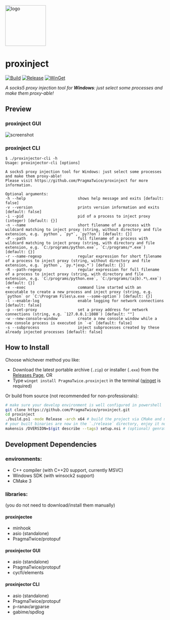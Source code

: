 <img src="resources/proxinject.png" width="128" alt="logo">

# proxinject
[![Build](https://github.com/PragmaTwice/proxinject/actions/workflows/build.yml/badge.svg)](https://github.com/PragmaTwice/proxinject/actions/workflows/build.yml)
[![Release](https://shields.io/github/v/release/PragmaTwice/proxinject?display_name=tag&include_prereleases)](https://github.com/PragmaTwice/proxinject/releases)
[![WinGet](https://img.shields.io/badge/winget-proxinject-blue)](https://github.com/microsoft/winget-pkgs/tree/master/manifests/p/PragmaTwice/proxinject)

*A socks5 proxy injection tool for **Windows**: just select some processes and make them proxy-able!*

## Preview

### proxinject GUI

![screenshot](./docs/screenshot.png)

### proxinject CLI
```
$ ./proxinjector-cli -h
Usage: proxinjector-cli [options]

A socks5 proxy injection tool for Windows: just select some processes and make them proxy-able!
Please visit https://github.com/PragmaTwice/proxinject for more information.

Optional arguments:
-h --help                       shows help message and exits [default: false]
-v --version                    prints version information and exits [default: false]
-i --pid                        pid of a process to inject proxy (integer) [default: {}]
-n --name                       short filename of a process with wildcard matching to inject proxy (string, without directory and file extension, e.g. `python`, `py*`, `py??on`) [default: {}]
-P --path                       full filename of a process with wildcard matching to inject proxy (string, with directory and file extension, e.g. `C:/programs/python.exe`, `C:/programs/*.exe`) [default: {}]
-r --name-regexp                regular expression for short filename of a process to inject proxy (string, without directory and file extension, e.g. `python`, `py.*|exp.*`) [default: {}]
-R --path-regexp                regular expression for full filename of a process to inject proxy (string, with directory and file extension, e.g. `C:/programs/python.exe`, `C:/programs/(a|b).*\.exe`) [default: {}]
-e --exec                       command line started with an executable to create a new process and inject proxy (string, e.g. `python` or `C:\Program Files\a.exe --some-option`) [default: {}]
-l --enable-log                 enable logging for network connections [default: false]
-p --set-proxy                  set a proxy address for network connections (string, e.g. `127.0.0.1:1080`) [default: ""]
-w --new-console-window         create a new console window while a new console process is executed in `-e` [default: false]
-s --subprocess                 inject subprocesses created by these already injected processes [default: false]
```

## How to Install

Choose whichever method you like:

- Download the latest portable archive (`.zip`) or installer (`.exe`) from the [Releases Page](https://github.com/PragmaTwice/proxinject/releases), OR
- Type `winget install PragmaTwice.proxinject` in the terminal ([winget](https://github.com/microsoft/winget-cli) is required)

Or build from source (not recommended for non-professionals):

```sh
# make sure your develop environment is well configured in powershell
git clone https://github.com/PragmaTwice/proxinject.git
cd proxinject
./build.ps1 -mode Release -arch x64 # build the project via CMake and msbuild
# your built binaries are now in the `./release` directory, enjoy it now!
makensis /DVERSION=$(git describe --tags) setup.nsi # (optional) genrate an installer via NSIS
```

## Development Dependencies

### environments:

- C++ compiler (with C++20 support, currently MSVC)
- Windows SDK (with winsock2 support)
- CMake 3

### libraries: 
(you do not need to download/install them manually)

#### proxinjectee
- minhook
- asio (standalone)
- PragmaTwice/protopuf

#### proxinjector GUI
- asio (standalone)
- PragmaTwice/protopuf
- cycfi/elements

#### proxinjector CLI
- asio (standalone)
- PragmaTwice/protopuf
- p-ranav/argparse
- gabime/spdlog
